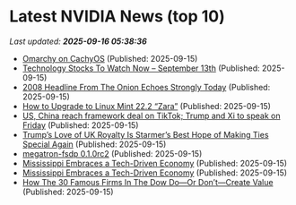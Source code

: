 # Latest NVIDIA News (top 10)
_Last updated: **2025-09-16 05:38:36**_

- [Omarchy on CachyOS](https://github.com/mroboff/omarchy-on-cachyos) (Published: 2025-09-15)
- [Technology Stocks To Watch Now – September 13th](https://www.etfdailynews.com/2025/09/15/technology-stocks-to-watch-now-september-13th/) (Published: 2025-09-15)
- [2008 Headline From The Onion Echoes Strongly Today](https://cleantechnica.com/2025/09/15/2008-headline-from-the-onion-echoes-strongly-today/) (Published: 2025-09-15)
- [How to Upgrade to Linux Mint 22.2 “Zara”](https://www.tecmint.com/upgrade-linux-mint/) (Published: 2025-09-15)
- [US, China reach framework deal on TikTok; Trump and Xi to speak on Friday](https://ca.finance.yahoo.com/news/us-china-talks-madrid-trade-043511366.html) (Published: 2025-09-15)
- [Trump’s Love of UK Royalty Is Starmer’s Best Hope of Making Ties Special Again](https://financialpost.com/pmn/business-pmn/trumps-love-of-uk-royalty-is-starmers-best-hope-of-making-ties-special-again) (Published: 2025-09-15)
- [megatron-fsdp 0.1.0rc2](https://pypi.org/project/megatron-fsdp/0.1.0rc2/) (Published: 2025-09-15)
- [Mississippi Embraces a Tech-Driven Economy](https://robbreport.com/partners/mississippi-development-authority-embraces-tech-1237014912/) (Published: 2025-09-15)
- [Mississippi Embraces a Tech-Driven Economy](http://robbreport.com/partners/mississippi-development-authority-embraces-tech-1237014912/) (Published: 2025-09-15)
- [How The 30 Famous Firms In The Dow Do—Or Don’t—Create Value](https://www.forbes.com/sites/stevedenning/2025/09/14/how-the-30-famous-firms-in-the-dow-do-or-dont-create-value/) (Published: 2025-09-15)
